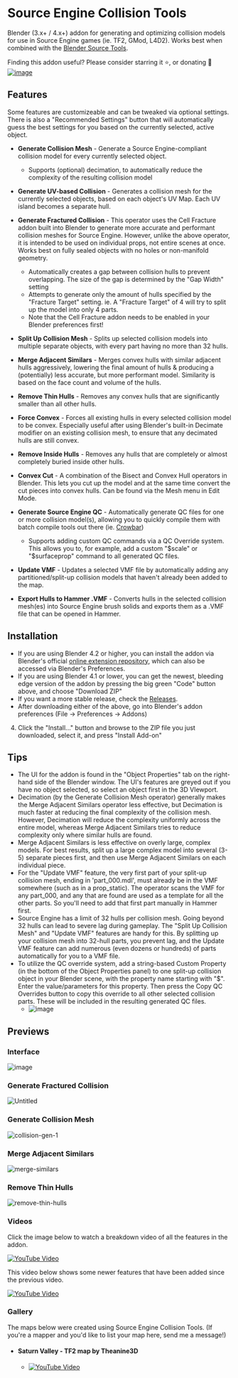 # Source Engine Collision Tools
Blender (3.x+ / 4.x+) addon for generating and optimizing collision models for use in Source Engine games (ie. TF2, GMod, L4D2). Works best when combined with the [Blender Source Tools](http://steamreview.org/BlenderSourceTools/).

Finding this addon useful? Please consider starring it ⭐, or donating 🙂<br>
[![image](https://user-images.githubusercontent.com/88953117/232652206-a5b7c5a1-d4cc-40ec-88d7-d3a5886d8f55.png)](https://www.paypal.com/donate/?hosted_button_id=K63REE7KJ3WUY)

## Features
Some features are customizeable and can be tweaked via optional settings. There is also a "Recommended Settings" button that will automatically guess the best settings for you based on the currently selected, active object.
- **Generate Collision Mesh** - Generate a Source Engine-compliant collision model for every currently selected object.
  - Supports (optional) decimation, to automatically reduce the complexity of the resulting collision model
- **Generate UV-based Collision** - Generates a collision mesh for the currently selected objects, based on each object's UV Map. Each UV island becomes a separate hull.
- **Generate Fractured Collision** - This operator uses the Cell Fracture addon built into Blender to generate more accurate and performant collision meshes for Source Engine. However, unlike the above operator, it is intended to be used on individual props, not entire scenes at once. Works best on fully sealed objects with no holes or non-manifold geometry.
  - Automatically creates a gap between collision hulls to prevent overlapping. The size of the gap is determined by the "Gap Width" setting
  - Attempts to generate only the amount of hulls specified by the "Fracture Target" setting. ie. A "Fracture Target" of 4 will try to split up the model into only 4 parts.
  - Note that the Cell Fracture addon needs to be enabled in your Blender preferences first!

- **Split Up Collision Mesh** - Splits up selected collision models into multiple separate objects, with every part having no more than 32 hulls.
- **Merge Adjacent Similars** - Merges convex hulls with similar adjacent hulls aggressively, lowering the final amount of hulls & producing a (potentially) less accurate, but more performant model. Similarity is based on the face count and volume of the hulls.
- **Remove Thin Hulls** - Removes any convex hulls that are significantly smaller than all other hulls.
- **Force Convex** - Forces all existing hulls in every selected collision model to be convex. Especially useful after using Blender's built-in Decimate modifier on an existing collision mesh, to ensure that any decimated hulls are still convex.
- **Remove Inside Hulls** - Removes any hulls that are completely or almost completely buried inside other hulls.
- **Convex Cut** - A combination of the Bisect and Convex Hull operators in Blender. This lets you cut up the model and at the same time convert the cut pieces into convex hulls. Can be found via the Mesh menu in Edit Mode. 
- **Generate Source Engine QC** - Automatically generate QC files for one or more collision model(s), allowing you to quickly compile them with batch compile tools out there (ie. [Crowbar](https://developer.valvesoftware.com/wiki/Crowbar))
  - Supports adding custom QC commands via a QC Override system. This allows you to, for example, add a custom "$scale" or "$surfaceprop" command to all generated QC files.
- **Update VMF** - Updates a selected VMF file by automatically adding any partitioned/split-up collision models that haven't already been added to the map.
- **Export Hulls to Hammer .VMF** - Converts hulls in the selected collision mesh(es) into Source Engine brush solids and exports them as a .VMF file that can be opened in Hammer.

## Installation
- If you are using Blender 4.2 or higher, you can install the addon via Blender's official [online extension repository](https://extensions.blender.org/add-ons/sourceenginecollisiontools/), which can also be accessed via Blender's Preferences.
- If you are using Blender 4.1 or lower, you can get the newest, bleeding edge version of the addon by pressing the big green "Code" button above, and choose "Download ZIP"
- If you want a more stable release, check the [Releases](https://github.com/theanine3D/source-engine-collision-tools/releases).
- After downloading either of the above, go into Blender's addon preferences (File → Preferences → Addons)
4. Click the "Install..." button and browse to the ZIP file you just downloaded, select it, and press "Install Add-on"

## Tips
- The UI for the addon is found in the "Object Properties" tab on the right-hand side of the Blender window. The UI's features are greyed out if you have no object selected, so select an object first in the 3D VIewport.
- Decimation (by the Generate Collision Mesh operator) generally makes the Merge Adjacent Similars operator less effective, but Decimation is much faster at reducing the final complexity of the collision mesh. However, Decimation will reduce the complexity uniformly across the entire model, whereas Merge Adjacent Similars tries to reduce complexity only where similar hulls are found.
- Merge Adjacent Similars is less effective on overly large, complex models. For best results, split up a large complex model into several (3-5) separate pieces first, and then use Merge Adjacent Similars on each individual piece.
- For the "Update VMF" feature, the very first part of your split-up collision mesh, ending in 'part_000.mdl', must already be in the VMF somewhere (such as in a prop_static). The operator scans the VMF for any part_000, and any that are found are used as a template for all the other parts. So you'll need to add that first part manually in Hammer first.
- Source Engine has a limit of 32 hulls per collision mesh. Going beyond 32 hulls can lead to severe lag during gameplay. The "Split Up Collision Mesh" and "Update VMF" features are handy for this. By splitting up your collision mesh into 32-hull parts, you prevent lag, and the Update VMF feature can add numerous (even dozens or hundreds) of parts automatically for you to a VMF file.
- To utilize the QC override system, add a string-based Custom Property (in the bottom of the Object Properties panel) to one split-up collision object in your Blender scene, with the property name starting with "$". Enter the value/parameters for this property. Then press the Copy QC Overrides button to copy this override to all other selected collision parts. These will be included in the resulting generated QC files.
  - ![image](https://github.com/theanine3D/source-engine-collision-tools/assets/88953117/ca659755-e483-4866-871c-a9fc3848898d)

## Previews ##
### Interface ###
![image](https://github.com/theanine3D/source-engine-collision-tools/assets/88953117/65c5a386-fb52-4128-889c-de40d2deb15d)
### Generate Fractured Collision ###
![Untitled](https://user-images.githubusercontent.com/88953117/231557347-ce472d26-0634-4db9-a18f-0d1e7891a019.gif)
### Generate Collision Mesh
![collision-gen-1](https://user-images.githubusercontent.com/88953117/212523161-07296101-d80f-4d7e-8cbe-5ccbc93425ba.gif)
### Merge Adjacent Similars ###
![merge-similars](https://user-images.githubusercontent.com/88953117/213289714-d13d5bb8-ef37-439e-8eac-1370b4716bab.gif)
### Remove Thin Hulls
![remove-thin-hulls](https://user-images.githubusercontent.com/88953117/216437113-22036e00-dcbe-4e74-a6c9-388fb96ac173.gif)

### Videos
Click the image below to watch a breakdown video of all the features in the addon.

[![YouTube Video](https://user-images.githubusercontent.com/88953117/219478247-5763224f-5bb2-443d-81ee-b17532cbb7c4.png)](https://www.youtube.com/watch?v=ASLw-FMQUXM)

This video below shows some newer features that have been added since the previous video.

[![YouTube Video](https://github.com/user-attachments/assets/7244d17f-90cb-40fc-9117-e9aa341ea8d5)](https://youtu.be/yWF5ngntf5A)

### Gallery
The maps below were created using Source Engine Collision Tools. (If you're a mapper and you'd like to list your map here, send me a message!)

- #### Saturn Valley - TF2 map by Theanine3D

  - [![YouTube Video](https://github.com/user-attachments/assets/28a24da2-f792-4ab3-abb9-473d3a75bfc0)](https://www.youtube.com/watch?v=jbJhX8MaSDQ)
